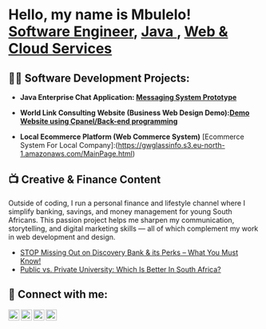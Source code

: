 <h1>Hello, my name is Mbulelo! <br/>
<a href="www.linkedin.com/in mbulelo-mtshutshisi-6024451a8">Software Engineer</a>,
<a href="https://github.com/MbuleloMtshu">Java </a>,
<a href="https://github.com/MbuleloMtshu">Web & Cloud Services</a>

<h2>👨‍💻 Software Development Projects:</h2>

- <b>Java Enterprise Chat Application: [Messaging System Prototype](https://github.com/MbuleloMtshu/ProductMultiply/blob/main/README.md)

- <b>World Link Consulting Website </b>
(Business Web Design Demo):[Demo Website using Cpanel/Back-end programming](https://hymalayafreight.co.za/)

- <b>Local Ecommerce Platform </b>
(Web Commerce System)</b>
[Ecommerce System For Local Company]:(https://gwglassinfo.s3.eu-north-1.amazonaws.com/MainPage.html)

<h2>📺 Creative & Finance Content</h2>
<p>
Outside of coding, I run a personal finance and lifestyle channel where I simplify banking, savings, and money management for young South Africans. This passion project helps me sharpen my communication, storytelling, and digital marketing skills — all of which complement my work in web development and design.
</p>

<ul>
  <li><a href="https://youtu.be/dbb2EW5E2lo">STOP Missing Out on Discovery Bank & its Perks – What You Must Know!</a></li>
  <li><a href="https://youtu.be/jcrqRKezmZ8">Public vs. Private University: Which Is Better In South Africa?</a></li>
</ul>

<h2> 🤳 Connect with me:</h2>

[<img align="left" alt="MbuleloMtshu | YouTube" width="22px" src="https://cdn.jsdelivr.net/npm/simple-icons@v3/icons/youtube.svg" />][youtube]
[<img align="left" alt="MbuleloMtshu | Twitter" width="22px" src="https://cdn.jsdelivr.net/npm/simple-icons@v3/icons/twitter.svg" />][twitter]
[<img align="left" alt="MbuleloMtshu | LinkedIn" width="22px" src="https://cdn.jsdelivr.net/npm/simple-icons@v3/icons/linkedin.svg" />][linkedin]
[<img align="left" alt="MbuleloMtshu | Instagram" width="22px" src="https://cdn.jsdelivr.net/npm/simple-icons@v3/icons/instagram.svg" />][instagram]

[twitter]: https://twitter.com/MbuleloMtshu
[youtube]:https://www.youtube.com/channel/UCZrZN7aPZrMCj-W5ZZgqO8Q
[instagram]: https://www.instagram.com/mbulelo_mtshu/
[linkedin]: https://www.linkedin.com/in/mbulelo-mtshutshisi-6024451a8

<!--
**joshmadakor1/joshmadakor1** is a ✨ _special_ ✨ repository because its `README.md` (this file) appears on your GitHub profile.

Here are some ideas to get you started:

- 🔭 I’m currently working on ...
- 🌱 I’m currently learning ...
- 👯 I’m looking to collaborate on ...
- 🤔 I’m looking for help with ...
- 💬 Ask me about ...
- 📫 How to reach me: ...
- 😄 Pronouns: ...
- ⚡ Fun fact: ...
-->
